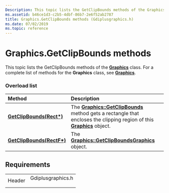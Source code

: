 ```yaml
---
Description: This topic lists the GetClipBounds methods of the Graphics class. For a complete list of methods for the Graphics class, see Graphics.
ms.assetid: b46ce1d3-c2b5-4dbf-86b7-2e6f52ab2787
title: Graphics.GetClipBounds methods (Gdiplusgraphics.h)
ms.date: 07/02/2019
ms.topic: reference
---
```


# Graphics.GetClipBounds methods

This topic lists the GetClipBounds methods of the [**Graphics**](/windows/win32/api/gdiplusgraphics/nl-gdiplusgraphics-graphics) class. For a complete list of methods for the **Graphics** class, see [**Graphics**](/windows/win32/api/gdiplusgraphics/nl-gdiplusgraphics-graphics).

### Overload list



| Method                                                                              | Description                                                                                                                                                                                                                    |
|:------------------------------------------------------------------------------------|:-------------------------------------------------------------------------------------------------------------------------------------------------------------------------------------------------------------------------------|
| [**GetClipBounds(Rect\*)**](/windows/win32/api/gdiplusgraphics/nf-gdiplusgraphics-graphics-getclipbounds(outrect))   | The [**Graphics::GetClipBounds**](/windows/win32/api/gdiplusgraphics/nf-gdiplusgraphics-graphics-getclipbounds(outrect)) method gets a rectangle that encloses the clipping region of this [**Graphics**](/windows/win32/api/gdiplusgraphics/nl-gdiplusgraphics-graphics) object.<br/> |
| [**GetClipBounds(RectF\*)**](/previous-versions//ms535949(v=vs.85)) | The [**Graphics::GetClipBounds**](/previous-versions//ms535949(v=vs.85))[**Graphics**](/windows/win32/api/gdiplusgraphics/nl-gdiplusgraphics-graphics) object.<br/>                                                                   |



## Requirements



|                   |                                                                                              |
|-------------------|----------------------------------------------------------------------------------------------|
| Header<br/> | <dl> <dt>Gdiplusgraphics.h</dt> </dl> |



 

 